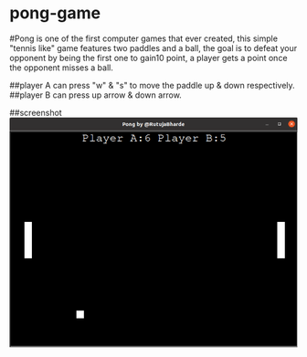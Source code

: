 # pong-game

#Pong is one of the first computer games that ever created, this simple "tennis like" game features two paddles and a ball, the goal is to defeat your opponent by being the first one to gain10 point, a player gets a point once the opponent misses a ball.

##player A can press "w" & "s" to move the paddle up & down respectively.
##player B can press up arrow & down arrow.

##screenshot
![ Game screen](https://raw.githubusercontent.com/RutujaBharde/pong-game/main/pong.png)
